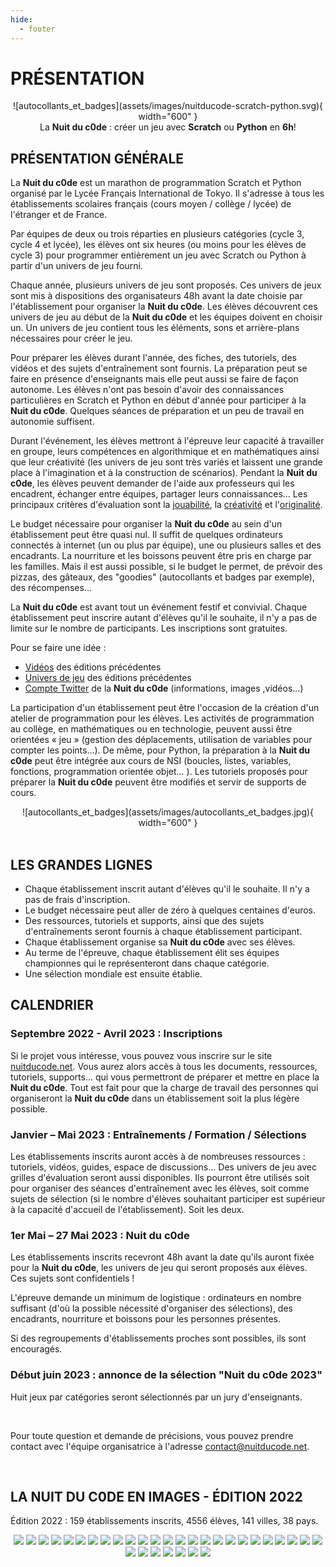 ```yaml
---
hide:
  - footer
---
```


# PRÉSENTATION

<center>
![autocollants_et_badges](assets/images/nuitducode-scratch-python.svg){ width="600" }
<br />
<span class="ndc">La <b>Nuit du c0de</b> : créer un jeu avec <b>Scratch</b> ou <b>Python</b> en <b>6h</b>!</span>
</center>

## PRÉSENTATION GÉNÉRALE

La **Nuit du c0de** est un marathon de programmation Scratch et Python organisé par le Lycée Français International de Tokyo. Il s'adresse à tous les établissements scolaires français (cours moyen / collège / lycée) de l'étranger et de France.

Par équipes de deux ou trois réparties en plusieurs catégories (cycle 3, cycle 4 et lycée), les élèves ont six heures (ou moins pour les élèves de cycle 3) pour programmer entièrement un jeu avec Scratch ou Python à partir d'un univers de jeu fourni.

Chaque année, plusieurs univers de jeu sont proposés. Ces univers de jeux sont mis à dispositions des organisateurs 48h avant la date choisie par l'établissement pour organiser la **Nuit du c0de**. Les élèves découvrent ces univers de jeu au début de la **Nuit du c0de** et les équipes doivent en choisir un. Un univers de jeu contient tous les éléments, sons et arrière-plans nécessaires pour créer le jeu.

Pour préparer les élèves durant l'année, des fiches, des tutoriels, des vidéos et des sujets d'entraînement sont fournis. La préparation peut se faire en présence d'enseignants mais elle peut aussi se faire de façon autonome. Les élèves n'ont pas besoin d'avoir des connaissances particulières en Scratch et Python en début d'année pour participer à la **Nuit du c0de**. Quelques séances de préparation et un peu de travail en autonomie suffisent.  

Durant l'événement, les élèves mettront à l'épreuve leur capacité à travailler en groupe, leurs compétences en algorithmique et en mathématiques ainsi que leur créativité (les univers de jeu sont très variés et laissent une grande place à l'imagination et à la construction de scénarios). Pendant la **Nuit du c0de**, les élèves peuvent demander de l'aide aux professeurs qui les encadrent, échanger entre équipes, partager leurs connaissances... Les principaux critères d'évaluation sont la <u>jouabilité</u>, la <u>créativité</u> et l'<u>originalité</u>. 

Le budget nécessaire pour organiser la **Nuit du c0de** au sein d'un établissement peut être quasi nul. Il suffit de quelques ordinateurs connectés à internet (un ou plus par équipe), une ou plusieurs salles et des encadrants. La nourriture et les boissons peuvent être pris en charge par les familles. Mais il est aussi possible, si le budget le permet, de prévoir des pizzas, des gâteaux, des "goodies" (autocollants et badges par exemple), des récompenses...

La **Nuit du c0de** est avant tout un événement festif et convivial.
Chaque établissement peut inscrire autant d'élèves qu'il le souhaite, il n'y a pas de limite sur le nombre de participants. Les inscriptions sont gratuites.

Pour se faire une idée :

* [Vidéos](https://www.nuitducode.net/editions-en-video) des éditions précédentes
* [Univers de jeu](https://scratch.mit.edu/mystuff/#galleries) des éditions précédentes
* [Compte Twitter](https://twitter.com/nuitducode) de la **Nuit du c0de** (informations, images ,vidéos...)

La participation d'un établissement peut être l'occasion de la création d'un atelier de programmation pour les élèves. Les activités de programmation au collège, en mathématiques ou en technologie, peuvent aussi être orientées « jeu » (gestion des déplacements, utilisation de variables pour compter les points...). De même, pour Python, la préparation à la **Nuit du c0de** peut être intégrée aux cours de NSI (boucles, listes, variables, fonctions, programmation orientée objet... ). Les tutoriels proposés pour préparer la **Nuit du c0de** peuvent être modifiés et servir de supports de cours.

<center>
![autocollants_et_badges](assets/images/autocollants_et_badges.jpg){ width="600" }
</center>

<br />

## LES GRANDES LIGNES
* Chaque établissement inscrit autant d'élèves qu'il le souhaite. Il n'y a pas de frais d'inscription.
* Le budget nécessaire peut aller de zéro à quelques centaines d'euros.
* Des ressources, tutoriels et supports, ainsi que des  sujets d'entraînements seront fournis à chaque établissement participant.
* Chaque établissement organise sa **Nuit du c0de** avec ses élèves.
* Au terme de l'épreuve, chaque établissement élit ses équipes championnes qui le représenteront dans chaque catégorie.
* Une sélection mondiale est ensuite établie.

## CALENDRIER
### Septembre 2022 - Avril 2023 : Inscriptions
Si le projet vous intéresse, vous pouvez vous inscrire sur le site [nuitducode.net](https://www.nuitducode.net). Vous aurez alors accès à tous les documents, ressources, tutoriels, supports...  qui vous permettront de préparer et mettre en place la **Nuit du c0de**. Tout est fait pour que la charge de travail des personnes qui organiseront la **Nuit du c0de** dans un établissement soit la plus légère possible.

### Janvier – Mai 2023 : Entraînements / Formation / Sélections
Les établissements inscrits auront accès à de nombreuses ressources : tutoriels, vidéos, guides, espace de discussions... Des univers de jeu avec grilles d'évaluation seront aussi disponibles. Ils pourront être utilisés soit pour organiser des séances d'entraînement avec les élèves, soit comme sujets de sélection (si le nombre d'élèves souhaitant participer est supérieur à la capacité d'accueil de l'établissement). Soit les deux.

### 1er Mai – 27 Mai 2023 : Nuit du c0de
Les établissements inscrits recevront 48h avant la date qu'ils auront fixée pour la **Nuit du c0de**, les univers de jeu qui seront proposés aux élèves. Ces sujets sont confidentiels !

L'épreuve demande un minimum de logistique : ordinateurs en nombre suffisant (d'où la possible nécessité d'organiser des sélections), des encadrants, nourriture et boissons pour les personnes présentes.

Si des regroupements d'établissements proches sont possibles, ils sont encouragés.

### Début juin 2023 : annonce de la sélection "Nuit du c0de 2023"

Huit jeux par catégories seront sélectionnés par un jury d'enseignants. 

<br />

Pour toute question et demande de précisions, vous pouvez prendre contact avec l'équipe organisatrice à l'adresse <u>contact@nuitducode.net</u>.

<br />

## LA NUIT DU C0DE EN IMAGES - ÉDITION 2022

Édition 2022 : 159 établissements inscrits, 4556 élèves, 141 villes, 38 pays.

<center>
  <img src="../assets/images/gallerie_2022/01.jpg" class="gallerie">
  <img src="../assets/images/gallerie_2022/02.jpg" class="gallerie">
  <img src="../assets/images/gallerie_2022/03.jpg" class="gallerie">
  <img src="../assets/images/gallerie_2022/04.jpg" class="gallerie">
  <img src="../assets/images/gallerie_2022/05.jpg" class="gallerie">
  <img src="../assets/images/gallerie_2022/06.jpg" class="gallerie">
  <img src="../assets/images/gallerie_2022/07.jpg" class="gallerie">
  <img src="../assets/images/gallerie_2022/08.jpg" class="gallerie">  
  <img src="../assets/images/gallerie_2022/09.jpg" class="gallerie">
  <img src="../assets/images/gallerie_2022/10.jpg" class="gallerie">   
  <img src="../assets/images/gallerie_2022/11.jpg" class="gallerie">
  <img src="../assets/images/gallerie_2022/12.jpg" class="gallerie">
  <img src="../assets/images/gallerie_2022/13.jpg" class="gallerie">
  <img src="../assets/images/gallerie_2022/14.jpg" class="gallerie">
  <img src="../assets/images/gallerie_2022/15.jpg" class="gallerie">
  <img src="../assets/images/gallerie_2022/16.jpg" class="gallerie">
  <img src="../assets/images/gallerie_2022/17.jpg" class="gallerie">
  <img src="../assets/images/gallerie_2022/18.jpg" class="gallerie">
  <img src="../assets/images/gallerie_2022/19.jpg" class="gallerie">
  <img src="../assets/images/gallerie_2022/20.jpg" class="gallerie">
  <img src="../assets/images/gallerie_2022/21.jpg" class="gallerie">
  <img src="../assets/images/gallerie_2022/22.jpg" class="gallerie">
  <img src="../assets/images/gallerie_2022/23.jpg" class="gallerie">
  <img src="../assets/images/gallerie_2022/24.jpg" class="gallerie">
  <img src="../assets/images/gallerie_2022/25.jpg" class="gallerie">
  <img src="../assets/images/gallerie_2022/26.jpg" class="gallerie">
  <img src="../assets/images/gallerie_2022/27.jpg" class="gallerie">
  <img src="../assets/images/gallerie_2022/28.jpg" class="gallerie">  
  <img src="../assets/images/gallerie_2022/29.jpg" class="gallerie">
  <img src="../assets/images/gallerie_2022/30.jpg" class="gallerie"> 
  <img src="../assets/images/gallerie_2022/31.jpg" class="gallerie">
  <img src="../assets/images/gallerie_2022/32.png" class="gallerie">
</center>
